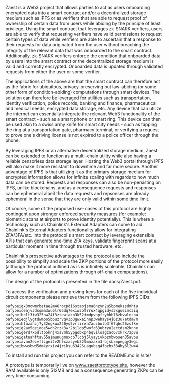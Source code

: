 
Zaest is a Web3 project that allows parties to act as users onboarding encrypted data into a smart contract and/or a decentralized storage medium such as IPFS or as verifiers that are able to request proof of ownership of certain data from users while abiding by the principle of least privilege. Using the smart contract that leverages zk-SNARK verifiers, users are able to verify that requesting verifiers have valid permissions to request certain types of data while verifiers are able to ascertain that a response to their requests for data originated from the user without breaching the integrity of the relevant data that was onboarded to the smart contract. Additionally, zk-SNARK verifiers enforce the condition that onboarded data by users into the smart contract or the decentralized storage medium is valid and correctly encrypted. Onboarded data is updated through validated requests from either the user or some verifier.

The applications of the above are that the smart contract can therefore act as the fabric for ubiquitous, privacy-preserving but law-abiding (or some other form of condition-abiding) computations through smart devices. The solution can therefore be leveraged for utilities such as transportation, identity verification, police records, banking and finance, pharmaceutical and medical needs, encrypted data storage, etc. Any device that can utilize the internet can essentially integrate the relevant Web3 functionality of the smart contract - such as a smart phone or smart ring. This device can then be used akin to a swiss army knife for smart city needs - such as tapping the ring at a transportation gate, pharmacy terminal, or verifying a request to prove one's driving license is not expired to a police officer through the phone. 

By leveraging IPFS or an alternative decentralized storage medium, Zaest can be extended to function as a multi-chain utility while also having a reliable censorless data storage layer. Hosting the Web3 portal through IPFS will also make it more resistant to downtime and far more secure. Another advantage of IPFS is that utilizing it as the primary storage medium for encrypted information allows for infinite scaling with regards to how much data can be stored. Requests and responses can also be non-persisting on IPFS, unlike blockchains, and as a consequence requests and responses can be ephemeral albeit the data requests and repsonses are already ephemeral in the sense that they are only valid within some time limit. 

Of course, some of the proposed use-cases of this protocol are highly contingent upon stronger enforced security measures (for example: biometric scans at airports to prove identity potentially). This is where a technology such as Chainlink's External Adapters can come to aid. Chainlink's External Adapters functionality allow for integrating 2FA/3FA/etc. into the protocol's smart contract by leveraging extensible APIs that can generate one-time 2FA keys, validate fingerprint scans at a particular moment in time through trusted hardware, etc.

Chainlink's prospective advantages to the protocol also include the possibility to simplify and scale the ZKP portions of the protocol more easily (although the protocol outlined as is is infinitely scaleable, Chainlink can allow for a number of optimizations through off-chain computations).

The design of the protocol is presented in the file docs/Zaest.pdf.

To access the verification and proving keys for each of the five individual circuit components please retrieve them from the following IPFS CIDs: 

    bafybeigx3mowmrbetae2m46rocpdi6staojsma6nzyn2u5bpmekssdmhtu
    bafybeiceajv3dsqma3wu6lr66dq7exiw3ofrrux4qpgidys3xgu6imc3iq
    bafybeibclt3iw325nw24f3ztewiako3k52imdpvnpfryhhb76zbvwlesbu
    bafybeieqjlygtdwmpo5bpuzrvqv3p3gwxa5hnp3wehays4j6z3u7etdm7m
    bafybeihtuzahzj7y32ngkux226yq5vrlirxa7auzbolb3f67qhc26zsfke
    bafybeig2av5geiooe5wdh2rzk3wr2bildp5wofc63ubryu2ectdsm2knhe
    bafybeigerd7x6dltb5knj4xsvmh5ypgobxp4bqvilosgzac67xkrx7zpvu
    bafybeigatnahftav55ajmunugmnxco7lcbj5lyayivkpzmbwosen35avbu
    bafybeiavnn2ezvflzgei2v2h5xzasyvb32lmnzaxm3rbjsbrmpegqy3wgi
    bafybeibwwsbwd5dmkyrxiv4jriksu63426uagubsg4fbzhx334hy6l2w44

To install and run this project you can refer to the README.md in /site/

A prototype is temporarily live on www.zaestprototype.site, however the RAM available is only 512MB and as a consequence generating ZKPs can be very time-consuming.
